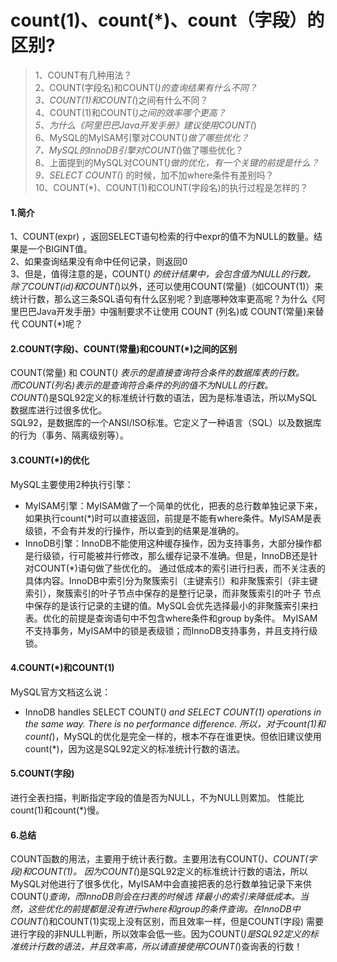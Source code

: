 # count(1)、count(*)、count（字段）的区别?
> 1、COUNT有几种用法？  
> 2、COUNT(字段名)和COUNT(*)的查询结果有什么不同？  
> 3、COUNT(1)和COUNT(*)之间有什么不同？  
> 4、COUNT(1)和COUNT(*)之间的效率哪个更高？  
> 5、为什么《阿里巴巴Java开发手册》建议使用COUNT(*)  
> 6、MySQL的MyISAM引擎对COUNT(*)做了哪些优化？  
> 7、MySQL的InnoDB引擎对COUNT(*)做了哪些优化？  
> 8、上面提到的MySQL对COUNT(*)做的优化，有一个关键的前提是什么？  
> 9、SELECT COUNT(*) 的时候，加不加where条件有差别吗？  
> 10、COUNT(*)、COUNT(1)和COUNT(字段名)的执行过程是怎样的？  

#### 1.简介
1、COUNT(expr) ，返回SELECT语句检索的行中expr的值不为NULL的数量。结果是一个BIGINT值。  
2、如果查询结果没有命中任何记录，则返回0  
3、但是，值得注意的是，COUNT(*) 的统计结果中，会包含值为NULL的行数。  
除了COUNT(id)和COUNT(*)以外，还可以使用COUNT(常量)（如COUNT(1)）来统计行数，那么这三条SQL语句有什么区别呢？到底哪种效率更高呢？为什么《阿里巴巴Java开发手册》中强制要求不让使用 COUNT
(列名)或 COUNT(常量)来替代 COUNT(*)呢？  


#### 2.COUNT(字段)、COUNT(常量)和COUNT(*)之间的区别  
COUNT(常量) 和 COUNT(*) 表示的是直接查询符合条件的数据库表的行数。  
而COUNT(列名)表示的是查询符合条件的列的值不为NULL的行数。  
COUNT(*)是SQL92定义的标准统计行数的语法，因为是标准语法，所以MySQL数据库进行过很多优化。  
SQL92，是数据库的一个ANSI/ISO标准。它定义了一种语言（SQL）以及数据库的行为（事务、隔离级别等）。  


#### 3.COUNT(*)的优化
MySQL主要使用2种执行引擎：  
  - MyISAM引擎：MyISAM做了一个简单的优化，把表的总行数单独记录下来，如果执行count(*)时可以直接返回，前提是不能有where条件。MyISAM是表级锁，不会有并发的行操作，所以查到的结果是准确的。
  - InnoDB引擎：InnoDB不能使用这种缓存操作，因为支持事务，大部分操作都是行级锁，行可能被并行修改，那么缓存记录不准确。但是，InnoDB还是针对COUNT(*)语句做了些优化的。
  通过低成本的索引进行扫表，而不关注表的具体内容。InnoDB中索引分为聚簇索引（主键索引）和非聚簇索引（非主键索引），聚簇索引的叶子节点中保存的是整行记录，而非聚簇索引的叶子
  节点中保存的是该行记录的主键的值。MySQL会优先选择最小的非聚簇索引来扫表。优化的前提是查询语句中不包含where条件和group by条件。
MyISAM不支持事务，MyISAM中的锁是表级锁；而InnoDB支持事务，并且支持行级锁。


#### 4.COUNT(*)和COUNT(1)
MySQL官方文档这么说：
- InnoDB handles SELECT COUNT(*) and SELECT COUNT(1) operations in the same way. There is no performance difference.
 所以，对于count(1)和count(*)，MySQL的优化是完全一样的，根本不存在谁更快。但依旧建议使用count(*)，因为这是SQL92定义的标准统计行数的语法。
 
 
#### 5.COUNT(字段)
进行全表扫描，判断指定字段的值是否为NULL，不为NULL则累加。
性能比count(1)和count(*)慢。

#### 6.总结
COUNT函数的用法，主要用于统计表行数。主要用法有COUNT(*)、COUNT(字段)和COUNT(1)。
因为COUNT(*)是SQL92定义的标准统计行数的语法，所以MySQL对他进行了很多优化，MyISAM中会直接把表的总行数单独记录下来供COUNT(*)查询，而InnoDB则会在扫表的时候选
择最小的索引来降低成本。当然，这些优化的前提都是没有进行where和group的条件查询。在InnoDB中COUNT(*)和COUNT(1)实现上没有区别，而且效率一样，但是COUNT(字段)
需要进行字段的非NULL判断，所以效率会低一些。因为COUNT(*)是SQL92定义的标准统计行数的语法，并且效率高，所以请直接使用COUNT(*)查询表的行数！




